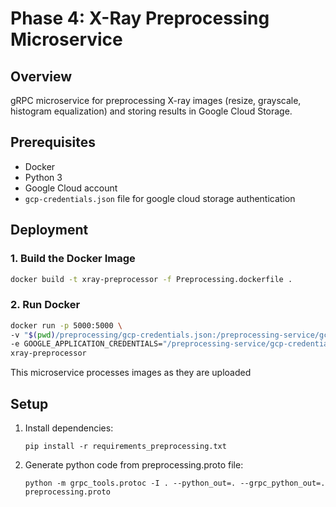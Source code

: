 # Phase 4: X-Ray Preprocessing Microservice

## Overview
gRPC microservice for preprocessing X-ray images (resize, grayscale, histogram equalization) and storing results in Google Cloud Storage.

## Prerequisites
- Docker
- Python 3
- Google Cloud account
- `gcp-credentials.json` file for google cloud storage authentication

## Deployment

### 1. Build the Docker Image
```bash
docker build -t xray-preprocessor -f Preprocessing.dockerfile .
```

### 2. Run Docker
```bash
docker run -p 5000:5000 \
-v "$(pwd)/preprocessing/gcp-credentials.json:/preprocessing-service/gcp-credentials.json" \
-e GOOGLE_APPLICATION_CREDENTIALS="/preprocessing-service/gcp-credentials.json" \
xray-preprocessor
```

This microservice processes images as they are uploaded



## Setup
1. Install dependencies:
   ```
   pip install -r requirements_preprocessing.txt
   ```
2. Generate python code from preprocessing.proto file:
   ```
   python -m grpc_tools.protoc -I . --python_out=. --grpc_python_out=. preprocessing.proto
   ```